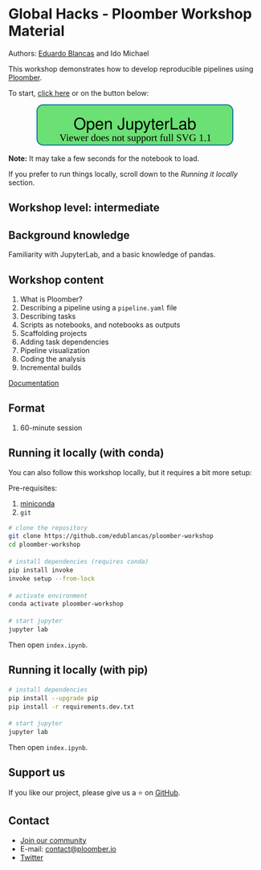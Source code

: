 # Global Hacks - Ploomber Workshop Material

Authors: [Eduardo Blancas](https://twitter.com/edublancas) and Ido Michael

This workshop demonstrates how to develop reproducible pipelines using [Ploomber](https://github.com/ploomber/ploomber).

To start, [click here](https://mybinder.org/v2/gh/edublancas/ploomber-workshop/main?urlpath=lab/tree/index.ipynb) or on the button below:

<p align="center">
  <a href="https://mybinder.org/v2/gh/edublancas/ploomber-workshop/main?urlpath=lab/tree/index.ipynb"> <img src="_static/open-jupyterlab.svg" alt="Open JupyerLab"> </a>
</p>


**Note:** It may take a few seconds for the notebook to load.

If you prefer to run things locally, scroll down to the *Running it locally* section.

## Workshop level: intermediate

## Background knowledge

Familiarity with JupyterLab, and a basic knowledge of pandas.

## Workshop content

1. What is Ploomber?
2. Describing a pipeline using a `pipeline.yaml` file
3. Describing tasks
4. Scripts as notebooks, and notebooks as outputs
5. Scaffolding projects
6. Adding task dependencies
7. Pipeline visualization
8. Coding the analysis
9. Incremental builds

[Documentation](https://ploomber.readthedocs.io/en/latest/get-started/index.html)

## Format

1. 60-minute session

## Running it locally (with conda)

You can also follow this workshop locally, but it requires a bit more setup:

Pre-requisites:

1. [miniconda](https://docs.conda.io/en/latest/miniconda.html)
2. `git`

```sh
# clone the repository
git clone https://github.com/edublancas/ploomber-workshop
cd ploomber-workshop

# install dependencies (requires conda)
pip install invoke
invoke setup --from-lock

# activate environment
conda activate ploomber-workshop

# start jupyter
jupyter lab
```

Then open `index.ipynb`.

## Running it locally (with pip)

```sh
# install dependencies
pip install --upgrade pip
pip install -r requirements.dev.txt

# start jupyter
jupyter lab
```

Then open `index.ipynb`.

## Support us

If you like our project, please give us a ⭐️ on [GitHub](https://github.com/ploomber/ploomber).

## Contact

* [Join our community](http://community.ploomber.io)
* E-mail: [contact@ploomber.io](mailto:contact@ploomber.io)
* [Twitter](https://twitter.com/ploomber)